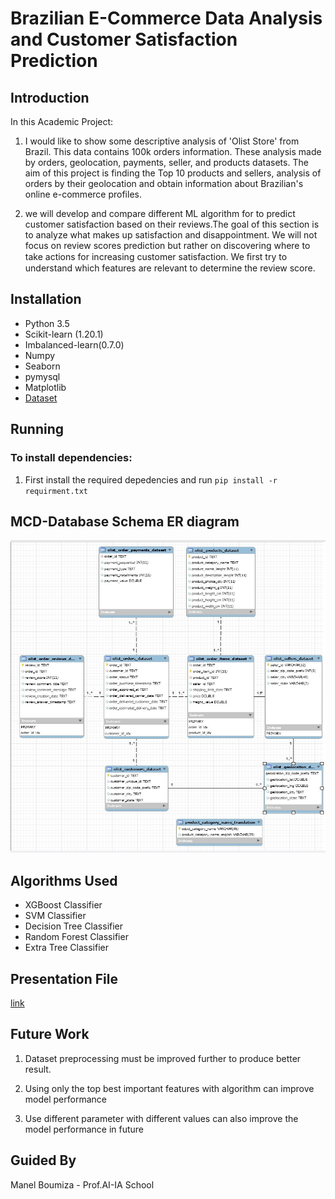 # Brazilian E-Commerce Data Analysis and Customer Satisfaction Prediction 

## Introduction

In this Academic Project:
1. I would like to show some descriptive analysis of 'Olist Store' from Brazil. This data contains 100k orders information.
These analysis made by orders, geolocation, payments, seller, and products datasets. The aim of this project is finding the Top 10 products and sellers, analysis of orders by their geolocation and obtain information about Brazilian's online e-commerce profiles. 

2. we will develop and compare different ML algorithm for to predict customer satisfaction based on their reviews.The goal of this section is to analyze what makes up satisfaction and disappointment. We will not focus on review scores prediction but rather on discovering where to take actions for increasing customer satisfaction. We ﬁrst try to understand which features are relevant to determine the review score.

## Installation
* Python 3.5 
* Scikit-learn (1.20.1)
* Imbalanced-learn(0.7.0)
* Numpy
* Seaborn
* pymysql
* Matplotlib
* [Dataset](https://www.kaggle.com/olistbr/brazilian-ecommerce)

## Running
### To install dependencies:
1. First install the required depedencies and run 
`pip install -r requirment.txt`

## MCD-Database Schema ER diagram
<img src="https://github.com/Abonia1/Brazilian-E-Commerce/blob/master/img/EER%20diagram.jpg" alt="alt text" width="600" height="500">

## Algorithms Used
   * XGBoost Classifier
   * SVM Classifier
   * Decision Tree Classifier
   * Random Forest Classifier
   * Extra Tree Classifier


## Presentation File
[link](https://github.com/Abonia1/Brazilian-E-Commerce/blob/master/Presentation_M2-IA_Project%20Brazilian%20E-Commerce.pptx)


## Future Work

1. Dataset preprocessing must be improved further to produce better result.

2. Using only the top best important features with algorithm can improve model performance

3. Use different parameter with different values can also improve the model performance in future

## Guided By
Manel Boumiza - Prof.AI-IA School  
